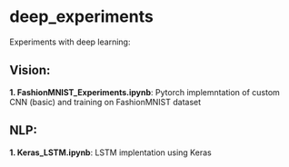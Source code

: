 # deep_experiments
Experiments with deep learning:

## Vision:

**1. FashionMNIST_Experiments.ipynb**: Pytorch implemntation of custom CNN (basic) and training on FashionMNIST dataset

## NLP:

**1. Keras_LSTM.ipynb**: LSTM implentation using Keras
